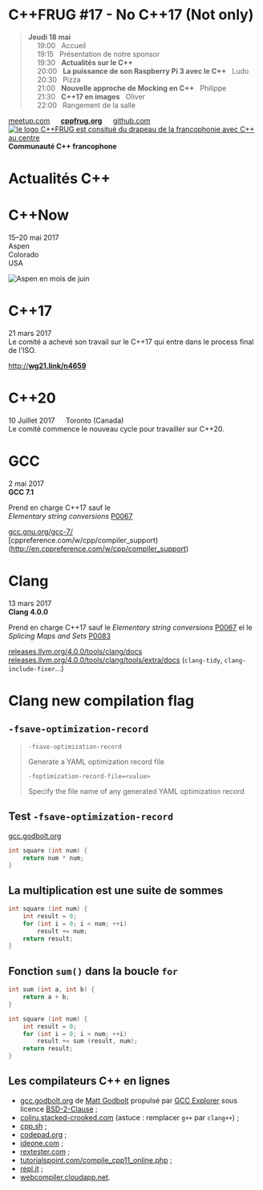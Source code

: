 
C++FRUG #17 - No C++17 (Not only)
=================================

> **Jeudi 18 mai**  
> &emsp; 19:00 &nbsp; Accueil  
> &emsp; 19:15 &nbsp; Présentation de notre sponsor  
> &emsp; 19:30 &nbsp; **Actualités sur le C++**  
> &emsp; 20:00 &nbsp; **La puissance de son Raspberry Pi 3 avec le C++** &nbsp; Ludo  
> &emsp; 20:30 &nbsp; Pizza  
> &emsp; 21:00 &nbsp; **Nouvelle approche de Mocking en C++** &nbsp; Philippe  
> &emsp; 21:30 &nbsp; **C++17 en images** &nbsp; Oliver  
> &emsp; 22:00 &nbsp; Rangement de la salle

[meetup.com](https://www.meetup.com/fr-FR/User-Group-Cpp-Francophone/events/239663039/) &emsp; [**cppfrug.org**](http://cppfrug.org/paris/events/2017-01-19_n14/) &emsp; [github.com](https://github.com/cpp-frug/paris/blob/master/events/2017-01-19_n14/README.md) [![le logo C++FRUG est consitué du drapeau de la francophonie avec C++ au centre](http://cpp-frug.github.io/images/Cpp-Francophonie.svg "Logo C++FRUG")](https://github.com/cpp-frug/cpp-frug.github.io/blob/master/images/Cpp-Francophonie.svg) **Communauté C++ francophone**


Actualités C++
==============


C++Now
======

15–20 mai 2017  
Aspen  
Colorado  
USA


![Aspen en mois de juin](https://upload.wikimedia.org/wikipedia/commons/thumb/6/66/Aspen_CO_downton.jpg/1024px-Aspen_CO_downton.jpg)


C++17
=====

21 mars 2017  
Le comité a achevé son travail sur le C++17 qui entre dans le process final de l'ISO.

[http://**wg21.link/n4659**](http://wg21.link/n4659)


C++20
=====

10 Juillet 2017 &emsp; Toronto (Canada)  
Le comité commence le nouveau cycle pour travailler sur C++20.


GCC
===

2 mai 2017  
**GCC 7.1**

Prend en charge C++17 sauf le  
*Elementary string conversions* [P0067](http://wg21.link/p0067)

[gcc.gnu.org/gcc-7/](https://gcc.gnu.org/gcc-7/)  
[cppreference.com/w/cpp/compiler_support)(http://en.cppreference.com/w/cpp/compiler_support)

Clang
=====

13 mars 2017  
**Clang 4.0.0**

Prend en charge C++17 sauf le 
*Elementary string conversions* [P0067](http://wg21.link/p0067)
el le *Splicing Maps and Sets* [P0083](http://wg21.link/p0083)

[releases.llvm.org/4.0.0/tools/clang/docs](http://releases.llvm.org/4.0.0/tools/clang/docs/)  
[releases.llvm.org/4.0.0/tools/clang/tools/extra/docs](http://releases.llvm.org/4.0.0/tools/clang/tools/extra/docs/) (`clang-tidy`, `clang-include-fixer`...)


Clang new compilation flag
==========================

 `-fsave-optimization-record`
 -----------------------------

> `-fsave-optimization-record`
> 
> Generate a YAML optimization record file
>
> `-foptimization-record-file=<value>`
>
> Specify the file name of any generated YAML optimization record


Test `-fsave-optimization-record`
--------------------------------

[gcc.godbolt.org](http://gcc.godbolt.org)

```cpp
int square (int num) {
    return num * num;
}
```


La multiplication est une suite de sommes
-----------------------------------------

```cpp
int square (int num) {
    int result = 0;
    for (int i = 0; i < num; ++i)
        result += num;
    return result;
}
```

Fonction `sum()` dans la boucle `for`
-------------------------------------

```cpp
int sum (int a, int b) {
    return a + b;
}

int square (int num) {
    int result = 0;
    for (int i = 0; i < num; ++i)
        result += sum (result, num);
    return result;
}
```

Les compilateurs C++ en lignes
------------------------------
    
* [gcc.godbolt.org](http://gcc.godbolt.org/#compilers:!((source:%27struct+MaClasse%0A{%0A++++template%3Cclass+T%3E%0A++++void+fait()+{+}%0A}%3B%0A%0Atemplate%3Cclass+T%3E%0Avoid+mafonction(T%26+t)%0A{%0A++++t.fait%3Cint%3E()%3B+//error:+expected+primary-expression+before+!%27int!%27%0A}%0A%0Aint+main()%0A{%0A++++MaClasse+maclasse%3B%0A++++mafonction(maclasse)%3B%0A}%27)),filterAsm:(commentOnly:!t,directives:!t,labels:!t),version:3) de [Matt Godbolt](https://github.com/mattgodbolt) propulsé par [GCC Explorer](https://github.com/mattgodbolt/gcc-explorer) sous licence [BSD-2-Clause](https://github.com/mattgodbolt/gcc-explorer/blob/master/LICENSE) ;
* [coliru.stacked-crooked.com](http://coliru.stacked-crooked.com/a/71c3371692723de1) (astuce : remplacer `g++` par `clang++`) ;
* [cpp.sh](http://www.cpp.sh/22av) ;
* [codepad.org](http://codepad.org/XYy3ZoXw) ;
* [ideone.com](http://ideone.com/cDnejN) ;
* [rextester.com](http://rextester.com/XYSX22503) ;
* [tutorialspoint.com/compile_cpp11_online.php](https://goo.gl/9rqwoy) ;
* [repl.it](https://repl.it/DfuG/1) ;
* [webcompiler.cloudapp.net](http://webcompiler.cloudapp.net/).




